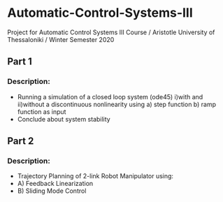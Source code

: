 # Automatic-Control-Systems-III
Project for Automatic Control Systems III Course / Aristotle University of Thessaloniki / Winter Semester 2020

## Part 1
### Description:

- Running a simulation of a closed loop system (ode45)
  i)with and ii)without a discontinuous nonlinearity
  using a) step function b) ramp function
  as input
- Conclude about system stability

## Part 2
### Description:

- Trajectory Planning of 2-link Robot Manipulator using:
 - A) Feedback Linearization	
 - B) Sliding Mode Control
